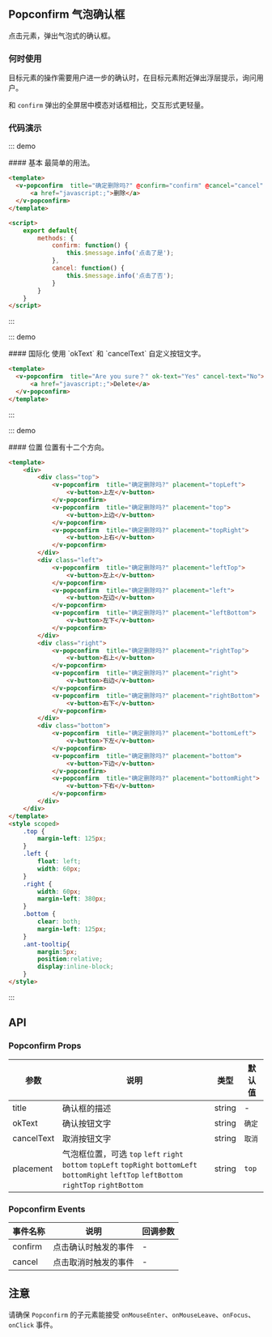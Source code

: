 <style scoped>
    .top {
        margin-left: 125px;
    }
    .left {
        float: left;
        width: 60px;
    }
    .right {
        width: 60px; 
        margin-left: 380px;
    }
    .bottom {
        clear: both;
        margin-left: 125px;
    }
    .ant-tooltip{
        margin:5px;
        position:relative;
        display:inline-block;
    }
</style>
<script>
    export default {
        methods: {
            confirm: function() {
                this.$message.info('点击了是');
            },
            cancel: function() {
                this.$message.info('点击了否');
            }
        }
    }
</script>

## Popconfirm 气泡确认框

点击元素，弹出气泡式的确认框。

### 何时使用

目标元素的操作需要用户进一步的确认时，在目标元素附近弹出浮层提示，询问用户。

和 `confirm` 弹出的全屏居中模态对话框相比，交互形式更轻量。

### 代码演示

::: demo
<summary>
  #### 基本
  最简单的用法。
</summary>

```html
<template>
  <v-popconfirm  title="确定删除吗?" @confirm="confirm" @cancel="cancel">
      <a href="javascript:;">删除</a>
  </v-popconfirm>
</template>

<script>
    export default{
        methods: {
            confirm: function() {
                this.$message.info('点击了是');
            },
            cancel: function() {
                this.$message.info('点击了否');
            }
        }
    }
</script>
```
:::

::: demo
<summary>
  #### 国际化
  使用 `okText` 和 `cancelText` 自定义按钮文字。
</summary>

```html
<template>
  <v-popconfirm  title="Are you sure？" ok-text="Yes" cancel-text="No">
      <a href="javascript:;">Delete</a>
  </v-popconfirm>
</template>
```
:::

::: demo
<summary>
  #### 位置
  位置有十二个方向。
   <!--
  如需箭头指向目标元素中心，可以设置 `arrowPointAtCenter`。
  -->
</summary>

```html
<template>
    <div>
        <div class="top">
            <v-popconfirm  title="确定删除吗?" placement="topLeft">
                <v-button>上左</v-button>
            </v-popconfirm>
            <v-popconfirm  title="确定删除吗?" placement="top">
                <v-button>上边</v-button>
            </v-popconfirm>
            <v-popconfirm  title="确定删除吗?" placement="topRight">
                <v-button>上右</v-button>
            </v-popconfirm>
        </div>
        <div class="left">
            <v-popconfirm  title="确定删除吗?" placement="leftTop">
                <v-button>左上</v-button>
            </v-popconfirm>
            <v-popconfirm  title="确定删除吗?" placement="left">
                <v-button>左边</v-button>
            </v-popconfirm>
            <v-popconfirm  title="确定删除吗?" placement="leftBottom">
                <v-button>左下</v-button>
            </v-popconfirm>
        </div>
        <div class="right">
            <v-popconfirm  title="确定删除吗?" placement="rightTop">
                <v-button>右上</v-button>
            </v-popconfirm>
            <v-popconfirm  title="确定删除吗?" placement="right">
                <v-button>右边</v-button>
            </v-popconfirm>
            <v-popconfirm  title="确定删除吗?" placement="rightBottom">
                <v-button>右下</v-button>
            </v-popconfirm>
        </div>
        <div class="bottom">
            <v-popconfirm  title="确定删除吗?" placement="bottomLeft">
                <v-button>下左</v-button>
            </v-popconfirm>
            <v-popconfirm  title="确定删除吗?" placement="bottom">
                <v-button>下边</v-button>
            </v-popconfirm>
            <v-popconfirm  title="确定删除吗?" placement="bottomRight">
                <v-button>下右</v-button>
            </v-popconfirm>
        </div>
    </div>
</template>
<style scoped>
    .top {
        margin-left: 125px;
    }
    .left {
        float: left;
        width: 60px;
    }
    .right {
        width: 60px; 
        margin-left: 380px;
    }
    .bottom {
        clear: both;
        margin-left: 125px;
    }
    .ant-tooltip{
        margin:5px;
        position:relative;
        display:inline-block;
    }
</style>
```
:::

## API

### Popconfirm Props

| 参数      | 说明                                     | 类型          | 默认值 |
|-----------|-----------------------------------------|---------------|--------|
| title     | 确认框的描述                              | string        | -     |
| okText    | 确认按钮文字                              | string        | `确定`   |
| cancelText| 取消按钮文字                              | string        | `取消`   |
| placement | 气泡框位置，可选 `top` `left` `right` `bottom` `topLeft` `topRight` `bottomLeft` `bottomRight` `leftTop` `leftBottom` `rightTop` `rightBottom` | string     | `top`    |

### Popconfirm Events
| 事件名称 | 说明 | 回调参数 |
|---------- |-------- |---------- |
| confirm | 点击确认时触发的事件 | - |
| cancel | 点击取消时触发的事件 | - |

## 注意

请确保 `Popconfirm` 的子元素能接受 `onMouseEnter`、`onMouseLeave`、`onFocus`、`onClick` 事件。
